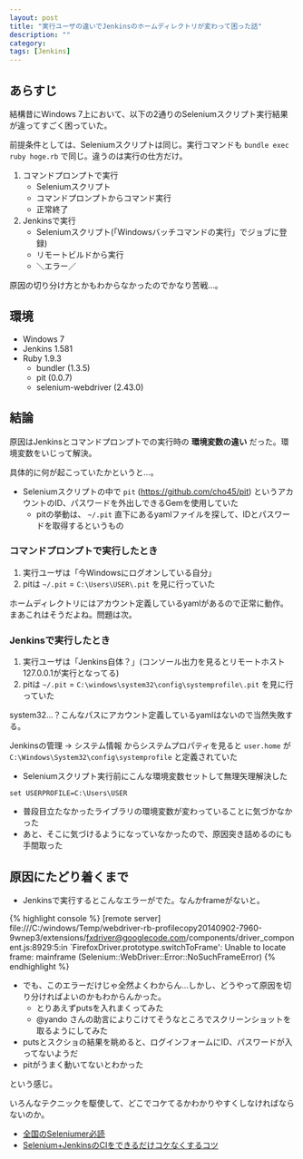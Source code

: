 ```yaml
---
layout: post
title: "実行ユーザの違いでJenkinsのホームディレクトリが変わって困った話"
description: ""
category: 
tags: [Jenkins]
---
```


## あらすじ

結構昔にWindows 7上において、以下の2通りのSeleniumスクリプト実行結果が違ってすごく困っていた。

前提条件としては、Seleniumスクリプトは同じ。実行コマンドも `bundle exec ruby hoge.rb` で同じ。違うのは実行の仕方だけ。

1. コマンドプロンプトで実行
    - Seleniumスクリプト
    - コマンドプロンプトからコマンド実行
    - 正常終了
2. Jenkinsで実行
    - Seleniumスクリプト(「Windowsバッチコマンドの実行」でジョブに登録)
    - リモートビルドから実行
    - ＼エラー／

原因の切り分け方とかもわからなかったのでかなり苦戦…。

## 環境

- Windows 7
- Jenkins 1.581
- Ruby 1.9.3
    - bundler (1.3.5)
    - pit (0.0.7)
    - selenium-webdriver (2.43.0)

## 結論

原因はJenkinsとコマンドプロンプトでの実行時の **環境変数の違い** だった。環境変数をいじって解決。

具体的に何が起こっていたかというと…。

- Seleniumスクリプトの中で `pit` (https://github.com/cho45/pit) というアカウントのID、パスワードを外出しできるGemを使用していた
    - pitの挙動は、 `~/.pit` 直下にあるyamlファイルを探して、IDとパスワードを取得するというもの

### コマンドプロンプトで実行したとき

1. 実行ユーザは「今Windowsにログオンしている自分」
1. pitは `~/.pit` = `C:\Users\USER\.pit` を見に行っていた

ホームディレクトリにはアカウント定義しているyamlがあるので正常に動作。まあこれはそうだよね。問題は次。

### Jenkinsで実行したとき

1. 実行ユーザは「Jenkins自体？」(コンソール出力を見るとリモートホスト127.0.0.1が実行となってる)
1. pitは `~/.pit` = `C:\windows\system32\config\systemprofile\.pit` を見に行っていた

system32…？こんなパスにアカウント定義しているyamlはないので当然失敗する。

Jenkinsの管理 -> システム情報 からシステムプロパティを見ると `user.home` が `C:\Windows\System32\config\systemprofile` と定義されていた

- Seleniumスクリプト実行前にこんな環境変数セットして無理矢理解決した

`set USERPROFILE=C:\Users\USER`

- 普段目立たなかったライブラリの環境変数が変わっていることに気づかなかった
- あと、そこに気づけるようになっていなかったので、原因突き詰めるのにも手間取った

## 原因にたどり着くまで

- Jenkinsで実行するとこんなエラーがでた。なんかframeがないと。

{% highlight console %}
[remote server] file:///C:/windows/Temp/webdriver-rb-profilecopy20140902-7960-9wnep3/extensions/fxdriver@googlecode.com/components/driver_component.js:8929:5:in `FirefoxDriver.prototype.switchToFrame': Unable to locate frame: mainframe (Selenium::WebDriver::Error::NoSuchFrameError)
{% endhighlight %}

- でも、このエラーだけじゃ全然よくわからん…しかし、どうやって原因を切り分ければよいのかもわからんかった。
  - とりあえずputsを入れまくってみた
  - @yando さんの助言によりこけてそうなところでスクリーンショットを取るようにしてみた
- putsとスクショの結果を眺めると、ログインフォームにID、パスワードが入ってないようだ
- pitがうまく動いてないとわかった

という感じ。

いろんなテクニックを駆使して、どこでコケてるかわかりやすくしなければならないのか。

- [全国のSeleniumer必読](http://qiita.com/oh_rusty_nail/items/b8ba525d31ea7c522856)
- [Selenium+JenkinsのCIをできるだけコケなくするコツ](http://qiita.com/oh_rusty_nail/items/d2284efc7fd2dd7c3206)

